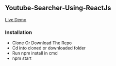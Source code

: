 ## Youtube-Searcher-Using-ReactJs
[Live Demo](https://sam-youtube.surge,sh)

### Installation
- Clone Or Download The Repo
- Cd into cloned or downloaded folder
- Run npm install in cmd
- npm start
